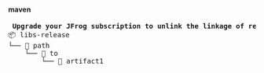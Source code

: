 #### maven
<pre>
<strong> Upgrade your JFrog subscription to unlink the linkage of related artifacts in Artifactory. </strong>
📦 libs-release
└── 📁 path
    └── 📁 to
        └── 📄 artifact1

</pre>